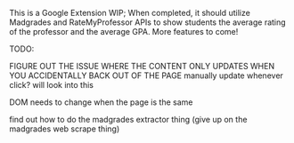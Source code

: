 This is a Google Extension WIP; When completed, it should utilize Madgrades and RateMyProfessor APIs to show students the average rating of the professor and the average GPA. More features to come!


TODO: 

FIGURE OUT THE ISSUE WHERE THE CONTENT ONLY UPDATES WHEN YOU ACCIDENTALLY BACK OUT OF THE PAGE
manually update whenever click? will look into this

DOM needs to change when the page is the same

find out how to do the madgrades extractor thing (give up on the madgrades web scrape thing)